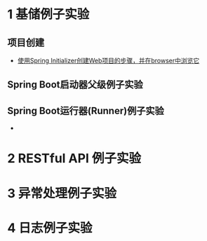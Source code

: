 
# 1 基储例子实验

## 项目创建

* [使用Spring Initializer创建Web项目的步骤，并在browser中浏览它](https://www.yiibai.com/spring-boot/spring_boot_bootstrapping.html)

## Spring Boot启动器父级例子实验

## Spring Boot运行器(Runner)例子实验
* 
# 2 RESTful API 例子实验 
# 3 异常处理例子实验
# 4 日志例子实验
